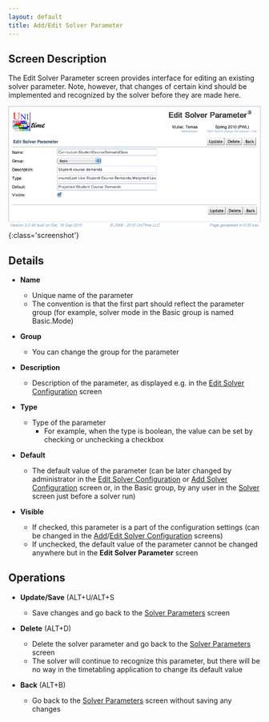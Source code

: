 ```yaml
---
layout: default
title: Add/Edit Solver Parameter
---
```



## Screen Description

The Edit Solver Parameter screen provides interface for editing an existing solver parameter. Note, however, that changes of certain kind should be implemented and recognized by the solver before they are made here.

![Edit Solver Parameter](images/edit-solver-parameter-1.png){:class='screenshot'}

## Details

* **Name**
	* Unique name of the parameter
	* The convention is that the first part should reflect the parameter group (for example, solver mode in the Basic group is named Basic.Mode)

* **Group**
	* You can change the group for the parameter

* **Description**
	* Description of the parameter, as displayed e.g. in the [Edit Solver Configuration](edit-solver-configuration) screen

* **Type**
	* Type of the parameter
		* For example, when the type is boolean, the value can be set by checking or unchecking a checkbox

* **Default**
	* The default value of the parameter (can be later changed by administrator in the [Edit Solver Configuration](edit-solver-configuration) or [Add Solver Configuration](add-solver-configuration) screen or, in the Basic group, by any user in the [Solver](solver) screen just before a solver run)

* **Visible**
	* If checked, this parameter is a part of the configuration settings (can be changed in the [Add](add-solver-configuration)/[Edit Solver Configuration](edit-solver-configuration) screens)
	* If unchecked, the default value of the parameter cannot be changed anywhere but in the **Edit Solver Parameter** screen

## Operations

* **Update/Save** (ALT+U/ALT+S
	* Save changes and go back to the [Solver Parameters](solver-parameters) screen

* **Delete** (ALT+D)
	* Delete the solver parameter and go back to the [Solver Parameters](solver-parameters) screen
	* The solver will continue to recognize this parameter, but there will be no way in the timetabling application to change its default value

* **Back** (ALT+B)
	* Go back to the [Solver Parameters](solver-parameters) screen without saving any changes

